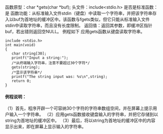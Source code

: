 函数原型：char *gets(char *buf);
头文件：include<stdio.h>
是否是标准函数：是
函数功能：从标准输入文件stdin（键盘）中读取一个字符串，并把该字符串存入以buf为首地址的缓冲区中。该函数与fgets类似，但它只能从标准输入文件stdin中读取字符串，而且没有长度限制。
返回值：返回其参数，即缓冲区指针buf，若出错则返回空NULL。
例程如下 应用gets函数从键盘读取字符串。
```  
include <stdio.h> 
int main(void) 
{ 
   char string[30];
   printf("Input a string:");
   /*从终端输入字符串，注意不要超过30个字符*/
   gets(string);
   /*显示该字符串*/
   printf("The string input was: %s\n",string);
   return 0; 
}
```
#### 例程说明：
（1）首先，程序开辟一个可容纳30个字符的字符串数组空间，并在屏幕上提示用户输入一个字符串。
（2）应用gets函数接收键盘输入的字符串，并把它存储到以string为首地址的缓冲区中。
（3）最后，将以string为首地址的缓冲区中的内容显示出来，即在屏幕上显示输入的字符串。